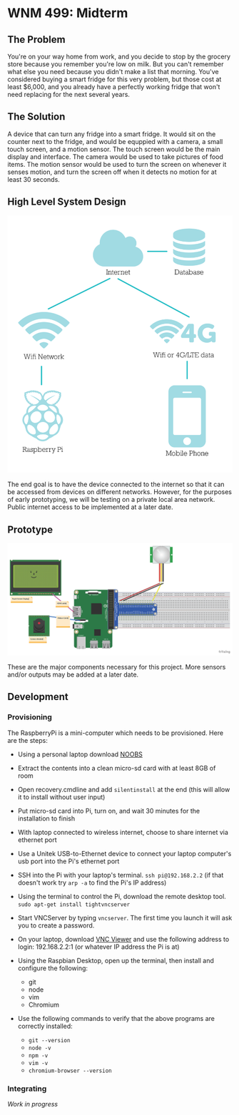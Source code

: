 # WNM 499: Midterm
## The Problem

You're on your way home from work, and you decide to stop by the grocery store because you remember you're low on milk. But you can't remember what else you need because you didn't make a list that morning. You've considered buying a smart fridge for this very problem, but those cost at least $6,000, and you already have a perfectly working fridge that won't need replacing for the next several years.

## The Solution

A device that can turn any fridge into a smart fridge. It would sit on the counter next to the fridge, and would be equppied with a camera, a small touch screen, and a motion sensor. The touch screen would be the main display and interface. The camera would be used to take pictures of food items. The motion sensor would be used to turn the screen on whenever it senses motion, and turn the screen off when it detects no motion for at least 30 seconds. 

## High Level System Design

![High-Level System Design](https://raw.githubusercontent.com/JesusGuerrero/amber-iot/master/midterm/ConnectivityDiagram.png?token=AU8YJvk0Nre8dwD4mlnn245Hljx2VN38ks5YEYERwA%3D%3D)

The end goal is to have the device connected to the internet so that it can be accessed from devices on different networks. However, for the purposes of early prototyping, we will be testing on a private local area network. Public internet access to be implemented at a later date.

## Prototype

![Prototype](https://raw.githubusercontent.com/JesusGuerrero/amber-iot/master/midterm/Hardware%20Diagram.png?token=AU8YJl1oOOmtVi-1PlbyZNo6oeHBWundks5YEYIbwA%3D%3D)

These are the major components necessary for this project. More sensors and/or outputs may be added at a later date.

## Development
### Provisioning
The RaspberryPi is a mini-computer which needs to be provisioned. Here are the steps:
* Using a personal laptop download [NOOBS](https://www.raspberrypi.org/downloads/noobs/) 
* Extract the contents into a clean micro-sd card with at least 8GB of room
* Open recovery.cmdline and add `silentinstall` at the end (this will allow it to install without user input)
* Put micro-sd card into Pi, turn on, and wait 30 minutes for the installation to finish
* With laptop connected to wireless internet, choose to share internet via ethernet port 
* Use a Unitek USB-to-Ethernet device to connect your laptop computer's usb port into the Pi's ethernet port
* SSH into the Pi with your laptop's terminal. `ssh pi@192.168.2.2` (if that doesn't work try `arp -a` to find the Pi's IP address)
* Using the terminal to control the Pi, download the remote desktop tool. `sudo apt-get install tightvncserver`
* Start VNCServer by typing `vncserver`. The first time you launch it will ask you to create a password.
* On your laptop, download [VNC Viewer](https://www.realvnc.com/download/viewer/) and use the following address to login: 192.168.2.2:1 (or whatever IP address the Pi is at)
* Using the Raspbian Desktop, open up the terminal, then install and configure the following:
   
   * git
   * node
   * vim
   * Chromium
   
* Use the following commands to verify that the above programs are correctly installed:
   * `git --version`
   * `node -v`
   * `npm -v`
   * `vim -v`
   * `chromium-browser --version`
   
### Integrating

*Work in progress*
